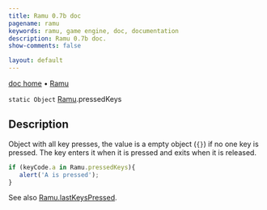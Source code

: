 ```yaml
---
title: Ramu 0.7b doc
pagename: ramu
keywords: ramu, game engine, doc, documentation
description: Ramu 0.7b doc.
show-comments: false

layout: default
---
```

[doc home](home) &#8226; [Ramu](../)  

``static Object`` [Ramu](Ramu).pressedKeys

## Description
Object with all key presses, the value is a empty object (``{}``) if no one key is pressed. The key enters it when it is pressed and exits when it is released.  
```javascript
if (keyCode.a in Ramu.pressedKeys){
   alert('A is pressed');
}
```
See also [Ramu.lastKeysPressed](Ramu.lastKeysPressed).